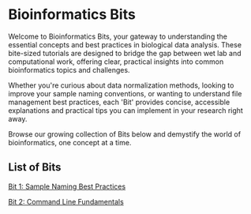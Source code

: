 # Bioinformatics Bits 

Welcome to Bioinformatics Bits, your gateway to understanding the essential concepts and best practices in biological data analysis. These bite-sized tutorials are designed to bridge the gap between wet lab and computational work, offering clear, practical insights into common bioinformatics topics and challenges.

Whether you're curious about data normalization methods, looking to improve your sample naming conventions, or wanting to understand file management best practices, each 'Bit' provides concise, accessible explanations and practical tips you can implement in your research right away.

Browse our growing collection of Bits below and demystify the world of bioinformatics, one concept at a time.

## List of Bits
[Bit 1: Sample Naming Best Practices](./bit1.md)

[Bit 2: Command Line Fundamentals](./bit2.md)

